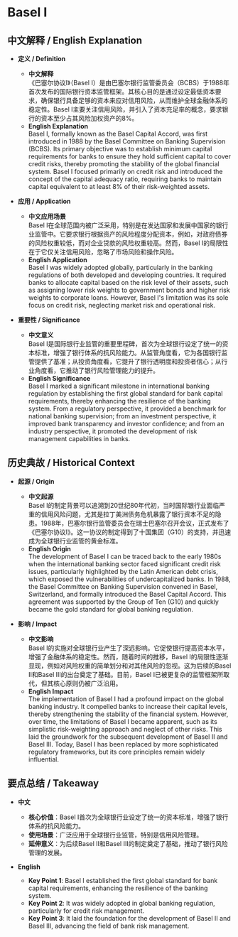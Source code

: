 # Basel I

## 中文解释 / English Explanation

* **定义 / Definition**  
  - **中文解释**  
    《巴塞尔协议I》（Basel I）是由巴塞尔银行监管委员会（BCBS）于1988年首次发布的国际银行资本监管框架。其核心目的是通过设定最低资本要求，确保银行具备足够的资本来应对信用风险，从而维护全球金融体系的稳定性。Basel I主要关注信用风险，并引入了资本充足率的概念，要求银行的资本至少占其风险加权资产的8%。  
  - **English Explanation**  
    Basel I, formally known as the Basel Capital Accord, was first introduced in 1988 by the Basel Committee on Banking Supervision (BCBS). Its primary objective was to establish minimum capital requirements for banks to ensure they hold sufficient capital to cover credit risks, thereby promoting the stability of the global financial system. Basel I focused primarily on credit risk and introduced the concept of the capital adequacy ratio, requiring banks to maintain capital equivalent to at least 8% of their risk-weighted assets.

* **应用 / Application**  
  - **中文应用场景**  
    Basel I在全球范围内被广泛采用，特别是在发达国家和发展中国家的银行业监管中。它要求银行根据资产的风险程度分配资本，例如，对政府债券的风险权重较低，而对企业贷款的风险权重较高。然而，Basel I的局限性在于它仅关注信用风险，忽略了市场风险和操作风险。  
  - **English Application**  
    Basel I was widely adopted globally, particularly in the banking regulations of both developed and developing countries. It required banks to allocate capital based on the risk level of their assets, such as assigning lower risk weights to government bonds and higher risk weights to corporate loans. However, Basel I's limitation was its sole focus on credit risk, neglecting market risk and operational risk.

* **重要性 / Significance**  
  - **中文意义**  
    Basel I是国际银行业监管的重要里程碑，首次为全球银行设定了统一的资本标准，增强了银行体系的抗风险能力。从监管角度看，它为各国银行监管提供了基准；从投资角度看，它提升了银行透明度和投资者信心；从行业角度看，它推动了银行风险管理能力的提升。  
  - **English Significance**  
    Basel I marked a significant milestone in international banking regulation by establishing the first global standard for bank capital requirements, thereby enhancing the resilience of the banking system. From a regulatory perspective, it provided a benchmark for national banking supervision; from an investment perspective, it improved bank transparency and investor confidence; and from an industry perspective, it promoted the development of risk management capabilities in banks.

## 历史典故 / Historical Context

* **起源 / Origin**  
  - **中文起源**  
    Basel I的制定背景可以追溯到20世纪80年代初，当时国际银行业面临严重的信用风险问题，尤其是拉丁美洲债务危机暴露了银行资本不足的隐患。1988年，巴塞尔银行监管委员会在瑞士巴塞尔召开会议，正式发布了《巴塞尔协议I》。这一协议的制定得到了十国集团（G10）的支持，并迅速成为全球银行业监管的黄金标准。  
  - **English Origin**  
    The development of Basel I can be traced back to the early 1980s when the international banking sector faced significant credit risk issues, particularly highlighted by the Latin American debt crisis, which exposed the vulnerabilities of undercapitalized banks. In 1988, the Basel Committee on Banking Supervision convened in Basel, Switzerland, and formally introduced the Basel Capital Accord. This agreement was supported by the Group of Ten (G10) and quickly became the gold standard for global banking regulation.

* **影响 / Impact**  
  - **中文影响**  
    Basel I的实施对全球银行业产生了深远影响。它促使银行提高资本水平，增强了金融体系的稳定性。然而，随着时间的推移，Basel I的局限性逐渐显现，例如对风险权重的简单划分和对其他风险的忽视。这为后续的Basel II和Basel III的出台奠定了基础。目前，Basel I已被更复杂的监管框架所取代，但其核心原则仍被广泛沿用。  
  - **English Impact**  
    The implementation of Basel I had a profound impact on the global banking industry. It compelled banks to increase their capital levels, thereby strengthening the stability of the financial system. However, over time, the limitations of Basel I became apparent, such as its simplistic risk-weighting approach and neglect of other risks. This laid the groundwork for the subsequent development of Basel II and Basel III. Today, Basel I has been replaced by more sophisticated regulatory frameworks, but its core principles remain widely influential.

## 要点总结 / Takeaway

* **中文**  
  - **核心价值**：Basel I首次为全球银行业设定了统一的资本标准，增强了银行体系的抗风险能力。  
  - **使用场景**：广泛应用于全球银行业监管，特别是信用风险管理。  
  - **延伸意义**：为后续Basel II和Basel III的制定奠定了基础，推动了银行风险管理的发展。  

* **English**  
  - **Key Point 1**: Basel I established the first global standard for bank capital requirements, enhancing the resilience of the banking system.  
  - **Key Point 2**: It was widely adopted in global banking regulation, particularly for credit risk management.  
  - **Key Point 3**: It laid the foundation for the development of Basel II and Basel III, advancing the field of bank risk management.